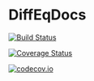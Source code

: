 # DiffEqDocs

[![Build Status](https://travis-ci.org/ChrisRackauckas/DiffEqDocs.jl.svg?branch=master)](https://travis-ci.org/ChrisRackauckas/DiffEqDocs.jl)

[![Coverage Status](https://coveralls.io/repos/ChrisRackauckas/DiffEqDocs.jl/badge.svg?branch=master&service=github)](https://coveralls.io/github/ChrisRackauckas/DiffEqDocs.jl?branch=master)

[![codecov.io](http://codecov.io/github/ChrisRackauckas/DiffEqDocs.jl/coverage.svg?branch=master)](http://codecov.io/github/ChrisRackauckas/DiffEqDocs.jl?branch=master)
